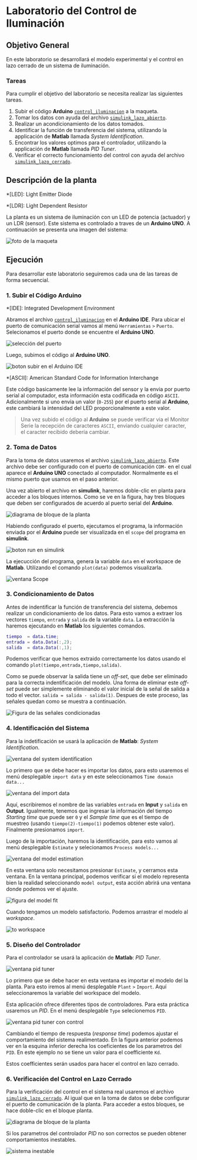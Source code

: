 # Laboratorio del Control de Iluminación

## Objetivo General

En este laboratorio se desarrollará el modelo experimental y el control en lazo cerrado de un sistema de iluminación.

[la]: code/simulink_lazo_abierto.slx
[lc]: code/simulink_lazo_cerrado.slx
[ci]: code/control_iluminacion/control_iluminacion.ino

### Tareas

Para cumplir el objetivo del laboratorio se necesita realizar las siguientes tareas.

1. Subir el código **Arduino** [`control_iluminacion`][ci] a la maqueta.
2. Tomar los datos con ayuda del archivo [`simulink_lazo_abierto`][la]. 
3. Realizar un acondicionamiento de los datos tomados.
4. Identificar la función de transferencia del sistema, utilizando la applicación de **Matlab** llamada _System Identification_.
5. Encontrar los valores optimos para el controlador, utilizando la applicación de **Matlab** llamada _PID Tuner_.
6. Verificar el correcto funcionamiento del control con ayuda del archivo [`simulink_lazo_cerrado`][lc].

## Descripción de la planta

*[LED]: Light Emitter Diode

*[LDR]: Light Dependent Resistor

La planta es un sistema de iluminación con un LED de potencia (actuador) y un LDR (sensor). Este sistema es controlado a traves de un **Arduino UNO**. A continuación se presenta una imagen del sistema:

![foto de la maqueta](img/planta.jpeg "Maqueta de laboratio para el control de iluminación.")

## Ejecución

Para desarrollar este laboratorio seguiremos cada una de las tareas de forma secuencial.

### 1. Subir el Código **Arduino**

*[IDE]: Integrated Development Environment

Abramos el archivo [`control_iluminacion`][ci] en el **Arduino IDE**. Para ubicar el puerto de comunicación serial vamos al menú `Herramientas` `>` `Puerto`. Selecionamos el puerto donde se encuentre el **Arduino UNO**.

![selección del puerto](img/verificacion_puerto.png "Verificación del puerto utilizando el Arduino IDE")

Luego, subimos el código al **Arduino UNO**.

![boton subir en el Arduino IDE](img/arduino_subir.png "Botón subir del Arduino IDE")

*[ASCII]: American Standard Code for Information Interchange

Este código basicamente lee la información del sensor y la envia por puerto serial al computador, esta información esta codificada en código `ASCII`. Adicionalmente si uno envia un valor (`0-255`) por el puerto serial al **Arduino**, este cambiará la intensidad del LED proporcionalmente a este valor.  

> Una vez subido el código al **Arduino** se puede verificar via el Monitor Serie la recepción de caracteres `ASCII`, enviando cualquier caracter, el caracter recibido debería cambiar.

### 2. Toma de Datos

Para la toma de datos usaremos el archivo [`simulink_lazo_abierto`][la]. Este archivo debe ser configurado con el puerto de comunicación `COM-` en el cual aparece el **Arduino UNO** conectado al computador. Normalmente es el mismo puerto que usamos en el paso anterior.

Una vez abierto el archivo en **simulink**, haremos doble-clic en planta para acceder a los bloques internos. Como se ve en la figura, hay tres bloques que deben ser configurados de acuerdo al puerto serial del **Arduino**.

![diagrama de bloque de la planta](img/simulink_planta.png "Zoom en el bloque planta del archivo en Simulink")

Habiendo configurado el puerto, ejecutamos el programa, la información enviada por el **Arduino** puede ser visualizada en el `scope` del programa en **simulink**.

![boton run en simulink](img/simulink_run.png "Botón run de simulink")

La ejecucción del programa, genera la variable `data` en el workspace de **Matlab**. Utilizando el comando `plot(data)` podemos visualizarla.

![ventana Scope](img/simulink_scope.png "Scope de los datos del sistemas")

### 3. Condicionamiento de Datos

Antes de indentificar la función de transferencia del sistema, debemos realizar un condicionamiento de los datos. Para esto vamos a extraer los vectores `tiempo`, `entrada` y `salida` de la variable `data`. La extracción la haremos ejecutando en **Matlab** los siguientes comandos.

```matlab
tiempo  = data.time;
entrada = data.Data(:,2);
salida  = data.Data(:,1);
```

Podemos verificar que hemos extraido correctamente los datos usando el comando `plot(tiempo,entrada,tiempo,salida)`.

Como se puede observar la salida tiene un _off-set_, que debe ser eliminado para la correcta indentificación del modelo. Una forma de eliminar este _off-set_ puede ser simplemente eliminando el valor inicial de la señal de salida a todo el vector. `salida = salida - salida(1)`. Despues de este proceso, las señales quedan como se muestra a continuación. 

![Figura de las señales condicionadas](img/matlab_plot_condicionado.png "Plot de las señales condicionadas")

### 4. Identificación del Sistema

Para la indetificación se usará la aplicación de **Matlab**: _System Identification_.

![ventana del system identification](img/sys_id_window.png "Ventana de la aplicación system identification")

Lo primero que se debe hacer es importar los datos, para esto usaremos el menú desplegable `import data` y en este seleccionamos `Time domain data...` 

![ventana del import data](img/sys_id_import_data.png "Ventana de importación de los datos para la aplicación system identification")

Aquí, escribiremos el nombre de las variables `entrada` en **Input** y `salida` en **Output**. Igualmente, tenemos que ingresar la información del tiempo _Starting time_ que puede ser `0` y el _Sample time_ que es el tiempo de muestreo (usando `tiempo(2)-tiempo(1)` podemos obtener este valor). Finalmente presionamos `import`.

Luego de la importación, haremos la identificación, para esto vamos al menú desplegable `Estimate` y selecionamos `Process models...`

![ventana del model estimation](img/sys_id_model.png "Ventana para la estimación del modelo")

En esta ventana solo necesitamos presionar `Estimate`, y cerramos esta ventana. En la ventana principal, podemos verificar si el modelo representa bien la realidad seleccionando `model output`, esta acción abrirá una ventana donde podemos ver el ajuste.

![figura del model fit](img/sys_id_model_fit.png "Comparación del modelo con los datos reales")

Cuando tengamos un modelo satisfactorio. Podemos arrastrar el modelo al _workspace_.

![to workspace](img/sys_id_window_to_workspace.png "Exportación del modelo al workspace")

### 5. Diseño del Controlador

Para el controlador se usará la aplicación de **Matlab**: _PID Tuner_.

![ventana pid tuner](img/pid_tuner_window.png "Ventana de la aplicación PID Tuner")

Lo primero que se debe hacer en esta ventana es importar el modelo del la planta. Para esto iremos al menú desplegable `Plant` `>` `Import`. Aquí seleccionaremos la variable del workspace del modelo. 

Esta aplicación ofrece diferentes tipos de controladores. Para esta práctica usaremos un _PID_. En el menú desplegable `Type` selecionemos `PID`.

![ventana pid tuner con control](img/pid_tuner_control.png "Ventana de la aplicación PID Tuner mostrando un control minimo")

Cambiando el tiempo de respuesta (_response time_) podemos ajustar el comportamiento del sistema realimentado. En la figura anterior podemos ver en la esquina inferior derecha los coeficientes de los parametros del `PID`. En este ejemplo no se tiene un valor para el coefficiente `Kd`.

Estos coefficientes serán usados para hacer el control en lazo cerrado. 

### 6. Verificación del Control en Lazo Cerrado

Para la verificación del control en el sistema real usaremos el archivo [`simulink_lazo_cerrado`][lc]. Al igual que en la toma de datos se debe configurar el puerto de comunicación de la planta. Para acceder a estos bloques, se hace doble-clic en el bloque planta.

![diagrama de bloque de la planta](img/simulink_planta.png "Zoom en el bloque planta del archivo en Simulink") 

Si los parametros del controlador _PID_ no son correctos se pueden obtener comportamientos inestables.

![sistema inestable](img/simulink_scope_inestable.png)